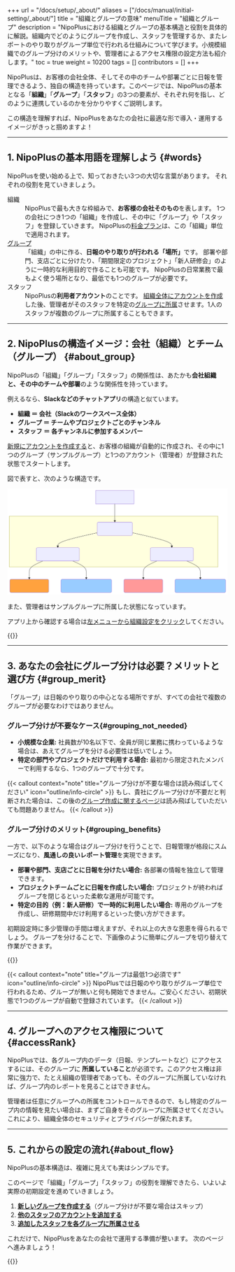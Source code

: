 +++
url = "/docs/setup/_about/"
aliases = ["/docs/manual/initial-setting/_about/"]
title = "組織とグループの意味"
menuTitle = "組織とグループ"
description = "NipoPlusにおける組織とグループの基本構造と役割を具体的に解説。組織内でどのようにグループを作成し、スタッフを管理するか、またレポートのやり取りがグループ単位で行われる仕組みについて学びます。小規模組織でのグループ分けのメリットや、管理者によるアクセス権限の設定方法も紹介します。"
toc = true
weight = 10200
tags = []
contributors = []
+++

NipoPlusは、お客様の会社全体、そしてその中のチームや部署ごとに日報を管理できるよう、独自の構造を持っています。このページでは、NipoPlusの基本となる「**組織**」「**グループ**」「**スタッフ**」の3つの要素が、それぞれ何を指し、どのように連携しているのかを分かりやすくご説明します。

この構造を理解すれば、NipoPlusをあなたの会社に最適な形で導入・運用するイメージがきっと掴めますよ！

---

## 1. NipoPlusの基本用語を理解しよう {#words}

NipoPlusを使い始める上で、知っておきたい3つの大切な言葉があります。
それぞれの役割を見ていきましょう。

<dl class="basic">
<dt>組織</dt>
<dd>
    NipoPlusで最も大きな枠組みで、<strong>お客様の会社そのもの</strong>を表します。
    1つの会社につき1つの「組織」を作成し、その中に「グループ」や「スタッフ」を登録していきます。
    NipoPlusの<a href="/docs/price/">料金プラン</a>は、この「組織」単位で適用されます。
</dd>
<dt><a href="/docs/setup/make-group/">グループ</a></dt>
<dd>
    「組織」の中に作る、<strong>日報のやり取りが行われる「場所」</strong>です。
    部署や部門、支店ごとに分けたり、「期間限定のプロジェクト」「新人研修会」のように一時的な利用目的で作ることも可能です。
    NipoPlusの日常業務で最もよく使う場所となり、最低でも1つのグループが必要です。
</dd>
<dt>スタッフ</dt>
<dd>
    NipoPlusの<strong>利用者アカウント</strong>のことです。
    <a href="/docs/setup/staff-global/make/">組織全体にアカウントを作成</a>した後、管理者がそのスタッフを特定の<a href="/docs/setup/staff-global/manage/#join_staff">グループに所属</a>させます。1人のスタッフが複数のグループに所属することもできます。
</dd>
</dl>

---

## 2. NipoPlusの構造イメージ：会社（組織）とチーム（グループ） {#about_group}

NipoPlusの「組織」「グループ」「スタッフ」の関係性は、あたかも**会社組織と、その中のチームや部署**のような関係性を持っています。

例えるなら、**Slackなどのチャットアプリ**の構造と似ています。

- **組織 ＝ 会社（Slackのワークスペース全体）**
- **グループ ＝ チームやプロジェクトごとのチャンネル**
- **スタッフ ＝ 各チャンネルに参加するメンバー**

[新規にアカウントを作成する](/docs/manual/quickstart/#create_acount)と、お客様の組織が自動的に作成され、その中に1つのグループ（サンプルグループ）と1つのアカウント（管理者）が登録された状態でスタートします。

図で表すと、次のような構造です。

<img src="img/tree.svg" />

また、管理者はサンプルグループに所属した状態になっています。

アプリ上から確認する場合は[左メニューから組織設定をクリック](/docs/setup/staff-global/rank/#rootSettingBtn)してください。

{{<iTablet filename="img/company" msg="組織設定画面では、会社全体のスタッフとグループを一覧で管理できます。まるでNipoPlusの「司令塔」のような場所です" alice="ok">}}

---

## 3. あなたの会社にグループ分けは必要？メリットと選び方 {#group_merit}

「グループ」は日報のやり取りの中心となる場所ですが、すべての会社で複数のグループが必要なわけではありません。

### グループ分けが不要なケース{#grouping_not_needed}

- **小規模な企業:** 社員数が10名以下で、全員が同じ業務に携わっているような場合は、あえてグループを分ける必要性は低いでしょう。
- **特定の部門やプロジェクトだけで利用する場合:** 最初から限定されたメンバーで利用するなら、1つのグループで十分です。

{{< callout context="note" title="グループ分けが不要な場合は読み飛ばしてください" icon="outline/info-circle" >}}
もし、貴社にグループ分けが不要だと判断された場合は、この後の[グループ作成に関するページ](/docs/setup/make-group/)は読み飛ばしていただいても問題ありません。
{{< /callout >}}

### グループ分けのメリット{#grouping_benefits}

一方で、以下のような場合はグループ分けを行うことで、日報管理が格段にスムーズになり、**風通しの良いレポート管理**を実現できます。

- **部署や部門、支店ごとに日報を分けたい場合:** 各部署の情報を独立して管理できます。
- **プロジェクトチームごとに日報を作成したい場合:** プロジェクトが終わればグループを閉じるといった柔軟な運用が可能です。
- **特定の目的（例：新人研修）で一時的に利用したい場合:** 専用のグループを作成し、研修期間中だけ利用するといった使い方ができます。

初期設定時に多少管理の手間は増えますが、それ以上の大きな恩恵を得られるでしょう。
グループを分けることで、下画像のように簡単にグループを切り替えて作業ができます。

{{<icatch filename="img/switch-group" msg="複数の作業グループを作成して使い分けることで、レポートの管理がさらに便利になります。部署やプロジェクトを切り替えるのも簡単！" alice="guide">}}

{{< callout context="note" title="グループは最低1つ必須です" icon="outline/info-circle" >}}
NipoPlusでは日報のやり取りがグループ単位で行われるため、グループが無いと何も開始できません。ご安心ください、初期状態で1つのグループが自動で登録されています。
{{< /callout >}}

---

## 4. グループへのアクセス権限について {#accessRank}

NipoPlusでは、各グループ内のデータ（日報、テンプレートなど）にアクセスするには、そのグループに **所属していること**が必須です。このアクセス権は非常に強力で、たとえ組織の管理者であっても、そのグループに所属していなければ、グループ内のレポートを見ることはできません。

管理者は任意にグループへの所属をコントロールできるので、もし特定のグループ内の情報を見たい場合は、まずご自身をそのグループに所属させてください。これにより、組織全体のセキュリティとプライバシーが保たれます。

---

## 5. これからの設定の流れ{#about_flow}

NipoPlusの基本構造は、複雑に見えても実はシンプルです。

このページで「組織」「グループ」「スタッフ」の役割を理解できたら、いよいよ実際の初期設定を進めていきましょう。

1.  [**新しいグループを作成する**](/docs/setup/make-group/)（グループ分けが不要な場合はスキップ）
2.  [**他のスタッフのアカウントを追加する**](/docs/setup/staff-global/make/)
3.  [**追加したスタッフを各グループに所属させる**](/docs/setup/staff-global/manage/#join_staff)

これだけで、NipoPlusをあなたの会社で運用する準備が整います。
次のページへ進みましょう！

{{<nextBlog>}}
